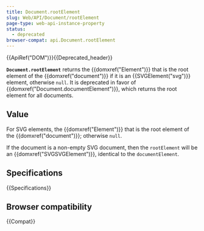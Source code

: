 ```yaml
---
title: Document.rootElement
slug: Web/API/Document/rootElement
page-type: web-api-instance-property
status:
  - deprecated
browser-compat: api.Document.rootElement
---
```


{{ApiRef("DOM")}}{{Deprecated_header}}

**`Document.rootElement`** returns the {{domxref("Element")}}
that is the root element of the {{domxref("document")}} if it is an
{{SVGElement("svg")}} element, otherwise `null`. It is deprecated in favor of
{{domxref("Document.documentElement")}}, which returns the root element for all
documents.

## Value

For SVG elements, the {{domxref("Element")}} that is the root element of the {{domxref("document")}}; otherwise `null`.

If the document is a non-empty SVG document, then the `rootElement` will be
an {{domxref("SVGSVGElement")}}, identical to the `documentElement`.

## Specifications

{{Specifications}}

## Browser compatibility

{{Compat}}
